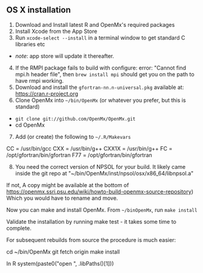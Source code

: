 ## OS X installation

1. Download and Install latest R and OpenMx's required packages
2. Install Xcode from the App Store
3. Run `xcode-select --install` in a terminal window to get standard C libraries etc
  * *note*: app store will update it thereafter.
4. If the RMPI package fails to build with configure: error: "Cannot find mpi.h header file", then `brew install mpi` should get you on the path to have rmpi working.
5. Download and install the `gfortran-nn.n-universal.pkg`  available at: https://cran.r-project.org
6. Clone OpenMx into `~/bin/OpenMx` (or whatever you prefer, but this is standard)
  * `git clone git://github.com/OpenMx/OpenMx.git`
  * cd OpenMx
7. Add (or create) the following to `~/.R/Makevars`

CC    = /usr/bin/gcc
CXX   = /usr/bin/g++
CXX1X = /usr/bin/g++
FC    = /opt/gfortran/bin/gfortran
F77   = /opt/gfortran/bin/gfortran


8. You need the correct version of NPSOL for your build. It likely came inside the git repo at "~/bin/OpenMx/inst/npsol/osx/x86_64/libnpsol.a"

If not, A copy might be available at the bottom of https://openmx.ssri.psu.edu/wiki/howto-build-openmx-source-repository)
Which you would have to rename and move.


Now you can make and install OpenMx. From `~/binOpenMx`, run `make install`

Validate the installation by running make test - it takes some time to complete.

For subsequent rebuilds from source the procedure is much easier:

cd ~/bin/OpenMx
git fetch origin
make install

In R
system(paste0("open ", .libPaths()[1]))